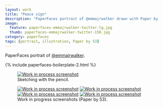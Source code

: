 ```yaml
---
layout: work
title: "Peace sign"
description: "PaperFaces portrait of @emmajrwalker drawn with Paper by 53 on an iPad."
image: 
  feature: paperfaces-emmajrwalker-twitter-lg.jpg
  thumb: paperfaces-emmajrwalker-twitter-150.jpg
category: paperfaces
tags: [portrait, illustration, Paper by 53]
---
```


PaperFaces portrait of <a href="http://twitter.com/emmajrwalker">@emmajrwalker</a>.

{% include paperfaces-boilerplate-2.html %}

<figure>
	<a href="{{ site.url }}/images/paperfaces-emmajrwalker-process-1-lg.jpg"><img src="{{ site.url }}/images/paperfaces-emmajrwalker-process-1-750.jpg" alt="Work in process screenshot"></a>
	<figcaption>Sketching with the pencil.</figcaption>
</figure>

<figure class="half">
	<a href="{{ site.url }}/images/paperfaces-emmajrwalker-process-2-lg.jpg"><img src="{{ site.url }}/images/paperfaces-emmajrwalker-process-2-600.jpg" alt="Work in process screenshot"></a>
	<a href="{{ site.url }}/images/paperfaces-emmajrwalker-process-3-lg.jpg"><img src="{{ site.url }}/images/paperfaces-emmajrwalker-process-3-600.jpg" alt="Work in process screenshot"></a>
	<a href="{{ site.url }}/images/paperfaces-emmajrwalker-process-4-lg.jpg"><img src="{{ site.url }}/images/paperfaces-emmajrwalker-process-4-600.jpg" alt="Work in process screenshot"></a>
	<a href="{{ site.url }}/images/paperfaces-emmajrwalker-process-5-lg.jpg"><img src="{{ site.url }}/images/paperfaces-emmajrwalker-process-5-600.jpg" alt="Work in process screenshot"></a>
	<figcaption>Work in progress screenshots (Paper by 53).</figcaption>
</figure>